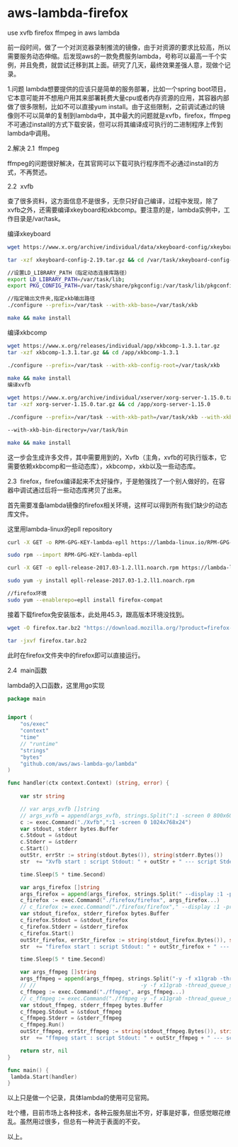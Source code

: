 # aws-lambda-firefox
use xvfb firefox ffmpeg in aws lambda

前一段时间，做了一个对浏览器录制推流的镜像，由于对资源的要求比较高，所以需要服务动态伸缩。后发现aws的一款免费服务lambda，号称可以最高一千个实例，并且免费，就尝试迁移到其上面。研究了几天，最终效果差强人意，现做个记录。

1.问题
lambda想要提供的应该只是简单的服务部署，比如一个spring boot项目，它本意可能并不想用户用其来部署耗费大量cpu或者内存资源的应用，其容器内部做了很多限制，比如不可以直接yum install。由于这些限制，之前调试通过的镜像则不可以简单的复制到lambda中，其中最大的问题就是xvfb，firefox，ffmpeg不可通过install的方式下载安装，但可以将其编译成可执行的二进制程序上传到lambda中调用。

2.解决
2.1  ffmpeg

ffmpeg的问题很好解决，在其官网可以下载可执行程序而不必通过install的方式，不再赘述。

2.2  xvfb

查了很多资料，这方面信息不是很多，无奈只好自己编译，过程中发现，除了xvfb之外，还需要编译xkeyboard和xkbcomp。要注意的是，lambda实例中，工作目录是/var/task。

编译xkeyboard

```bash
wget https://www.x.org/archive/individual/data/xkeyboard-config/xkeyboard-config-2.19.tar.gz

tar -xzf xkeyboard-config-2.19.tar.gz && cd /var/task/xkeyboard-config-2.19

//设置LD_LIBRARY_PATH（指定动态连接库路径）
export LD_LIBRARY_PATH=/var/task/lib;
export PKG_CONFIG_PATH=/var/task/share/pkgconfig:/var/task/lib/pkgconfig;

//指定输出文件夹,指定xkb输出路径
./configure --prefix=/var/task --with-xkb-base=/var/task/xkb

make && make install
```

编译xkbcomp

```bash
wget https://www.x.org/releases/individual/app/xkbcomp-1.3.1.tar.gz
tar -xzf xkbcomp-1.3.1.tar.gz && cd /app/xkbcomp-1.3.1

./configure --prefix=/var/task --with-xkb-config-root=/var/task/xkb
    
make && make install
编译xvfb

wget https://www.x.org/archive/individual/xserver/xorg-server-1.15.0.tar.gz
tar -xzf xorg-server-1.15.0.tar.gz && cd /app/xorg-server-1.15.0

./configure --prefix=/var/task --with-xkb-path=/var/task/xkb --with-xkb-output=/tmp 

--with-xkb-bin-directory=/var/task/bin

make && make install
```

这一步会生成许多文件，其中需要用到的，Xvfb（主角，xvfb的可执行版本，它需要依赖xkbcomp和一些动态库），xkbcomp，xkb以及一些动态库。

2.3  firefox，firefox编译起来不太好操作，于是勉强找了一个别人做好的，在容器中调试通过后将一些动态库拷贝了出来。

首先需要准备lambda镜像的firefox相关环境，这样可以得到所有我们缺少的动态库文件。

这里用lambda-linux的epll repository

```bash
curl -X GET -o RPM-GPG-KEY-lambda-epll https://lambda-linux.io/RPM-GPG-KEY-lambda-epll

sudo rpm --import RPM-GPG-KEY-lambda-epll

curl -X GET -o epll-release-2017.03-1.2.ll1.noarch.rpm https://lambda-linux.io/epll-release-2017.03-1.2.ll1.noarch.rpm

sudo yum -y install epll-release-2017.03-1.2.ll1.noarch.rpm

//firefox环境
sudo yum --enablerepo=epll install firefox-compat
```

接着下载firefox免安装版本，此处用45.3，跟高版本环境没找到。

```bash
wget -O firefox.tar.bz2 "https://download.mozilla.org/?product=firefox-45.3.0esr-SSL&os=linux64&lang=en-US"

tar -jxvf firefox.tar.bz2
```

此时在firefox文件夹中的firefox即可以直接运行。


2.4  main函数

lambda的入口函数，这里用go实现

```Go
package main


import (
    "os/exec"
    "context"
    "time"
    // "runtime"
    "strings"
    "bytes"
    "github.com/aws/aws-lambda-go/lambda"  
)

func handler(ctx context.Context) (string, error) {
    
    var str string

    // var args_xvfb []string
    // args_xvfb = append(args_xvfb, strings.Split(":1 -screen 0 800x600x24 &", " ")...)
    c := exec.Command("./Xvfb",":1 -screen 0 1024x768x24")
    var stdout, stderr bytes.Buffer
    c.Stdout = &stdout
    c.Stderr = &stderr
    c.Start()
    outStr, errStr := string(stdout.Bytes()), string(stderr.Bytes())
    str  += "Xvfb start : script Stdout: " + outStr + " --- script Stderr: " + errStr + "****************"

    time.Sleep(5 * time.Second)

    var args_firefox []string
    args_firefox = append(args_firefox, strings.Split(" --display :1 -profile /var/task/firefox_profile -P default", " ")...)
    c_firefox := exec.Command("./firefox/firefox", args_firefox...)
    // c_firefox := exec.Command("./firefox/firefox"," --display :1 -profile /var/task/firefox_profile -P default")
    var stdout_firefox, stderr_firefox bytes.Buffer
    c_firefox.Stdout = &stdout_firefox
    c_firefox.Stderr = &stderr_firefox
    c_firefox.Start()
    outStr_firefox, errStr_firefox := string(stdout_firefox.Bytes()), string(stderr_firefox.Bytes())
    str  += "firefox start : script Stdout: " + outStr_firefox + " --- script Stderr: " + errStr_firefox + "****************"

    time.Sleep(5 * time.Second)

    var args_ffmpeg []string
    args_ffmpeg = append(args_ffmpeg, strings.Split("-y -f x11grab -thread_queue_size 20 -s 1024x768 -framerate 25 -show_region 1 -i :1 -c:v libx264 -f flv rtmp://pili-publish.daishuclass.cn/daishu-video/test_1234", " ")...)
    // //                                 -y -f x11grab -thread_queue_size 20 -s 800x600 -framerate 25 -show_region 1 -i :1 -c:v libx264 -f flv $rtmpUrl
    c_ffmpeg := exec.Command("./ffmpeg", args_ffmpeg...)
    // c_ffmpeg := exec.Command("./ffmpeg -y -f x11grab -thread_queue_size 20 -s 1024x768 -framerate 25 -show_region 1 -i :1 -c:v libx264 -f flv rtmp://pili-publish.daishuclass.cn/daishu-video/test_1234")
    var stdout_ffmpeg, stderr_ffmpeg bytes.Buffer
    c_ffmpeg.Stdout = &stdout_ffmpeg
    c_ffmpeg.Stderr = &stderr_ffmpeg
    c_ffmpeg.Run()
    outStr_ffmpeg, errStr_ffmpeg := string(stdout_ffmpeg.Bytes()), string(stderr_ffmpeg.Bytes())
    str  += "ffmpeg start : script Stdout: " + outStr_ffmpeg + " --- script Stderr: " + errStr_ffmpeg

    return str, nil
}

func main() {
 lambda.Start(handler)
}
```

以上只是做一个记录，具体lambda的使用可见官网。

吐个槽，目前市场上各种技术，各种云服务层出不穷，好事是好事，但感觉眼花缭乱。虽然用过很多，但总有一种流于表面的不安。

以上。
